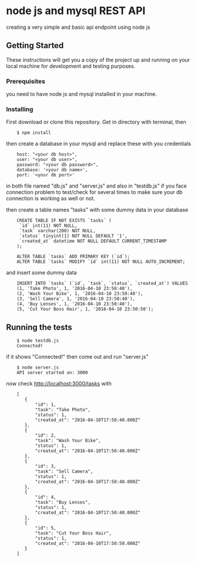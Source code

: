# node js and mysql REST API

creating a very simple and basic api endpoint using node js

## Getting Started

These instructions will get you a copy of the project up and running on your local machine for development and testing purposes.

### Prerequisites

you need to have node js and mysql installed in your machine.


### Installing

First download or clone this repository. Get in directory with terminal, then

```
    $ npm install
```

then create a database in your mysql and replace these with you credentials 

```
    host: "<your db host>",
    user: "<your db user>",
    password: "<your db password>",
    database: '<your db name>',
    port: '<your db port>'
```

in both file named "db.js" and "server.js" and also in "testdb.js" if you face connection problem to test/check for several times to make sure your db connection is working as well or not.

then create a table names "tasks" with some dummy data in your database

```
    CREATE TABLE IF NOT EXISTS `tasks` (
     `id` int(11) NOT NULL,
     `task` varchar(200) NOT NULL,
     `status` tinyint(1) NOT NULL DEFAULT '1',
     `created_at` datetime NOT NULL DEFAULT CURRENT_TIMESTAMP
    );
    
    ALTER TABLE `tasks` ADD PRIMARY KEY (`id`);
    ALTER TABLE `tasks` MODIFY `id` int(11) NOT NULL AUTO_INCREMENT;
```

and insert some dummy data

```
    INSERT INTO `tasks` (`id`, `task`, `status`, `created_at`) VALUES
    (1, 'Take Photo', 1, '2016-04-10 23:50:40'),
    (2, 'Wash Your Bike', 1, '2016-04-10 23:50:40'),
    (3, 'Sell Camera', 1, '2016-04-10 23:50:40'),
    (4, 'Buy Lenses', 1, '2016-04-10 23:50:40'),
    (5, 'Cut Your Boss Hair', 1, '2016-04-10 23:50:50');
```

## Running the tests


```
    $ node testdb.js
    Connected!
```

if it shows "Connected!" then come out and run "server.js"

```
    $ node server.js
    API server started on: 3000
```

now check [http://localhost:3000/tasks](http://localhost:3000/tasks) with 

```
    [
       {
           "id": 1,
           "task": "Take Photo",
           "status": 1,
           "created_at": "2016-04-10T17:50:40.000Z"
       },
       {
           "id": 2,
           "task": "Wash Your Bike",
           "status": 1,
           "created_at": "2016-04-10T17:50:40.000Z"
       },
       {
           "id": 3,
           "task": "Sell Camera",
           "status": 1,
           "created_at": "2016-04-10T17:50:40.000Z"
       },
       {
           "id": 4,
           "task": "Buy Lenses",
           "status": 1,
           "created_at": "2016-04-10T17:50:40.000Z"
       },
       {
           "id": 5,
           "task": "Cut Your Boss Hair",
           "status": 1,
           "created_at": "2016-04-10T17:50:50.000Z"
       }
    ]
   ```


